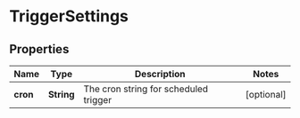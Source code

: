 
# TriggerSettings

## Properties
Name | Type | Description | Notes
------------ | ------------- | ------------- | -------------
**cron** | **String** | The cron string for scheduled trigger |  [optional]



